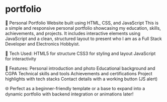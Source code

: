 # portfolio
🎯 Personal Portfolio Website built using HTML, CSS, and JavaScript  This is a simple and responsive personal portfolio showcasing my education, skills, achievements, and projects. It includes interactive elements using JavaScript and a clean, structured layout to present who I am as a Full Stack Developer and Electronics Hobbyist.

🔧 Tech Used:
HTML5 for structure
CSS3 for styling and layout
JavaScript for interactivity

📌 Features:
Personal introduction and photo
Educational background and CGPA
Technical skills and tools
Achievements and certifications
Project highlights with tech stacks
Contact details with a working button (JS alert)

🌐 Perfect as a beginner-friendly template or a base to expand into a dynamic portfolio with backend integration or animations later!
